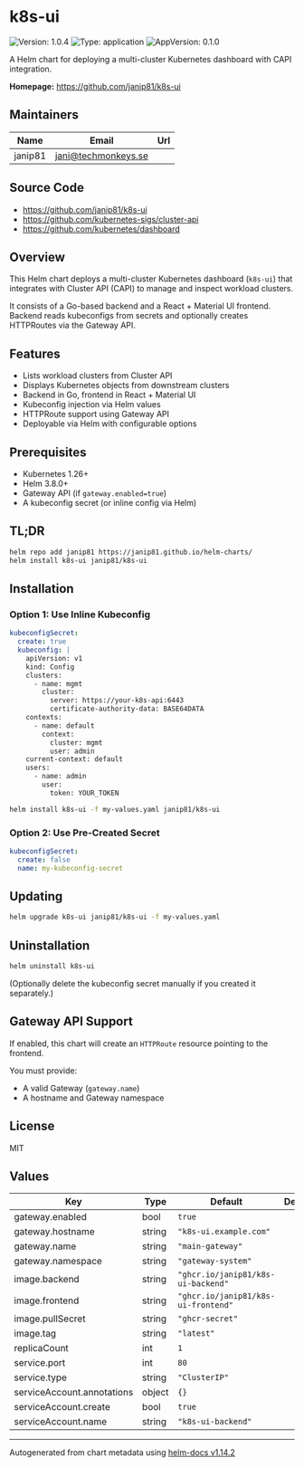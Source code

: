 # k8s-ui

![Version: 1.0.4](https://img.shields.io/badge/Version-1.0.4-informational?style=flat-square) ![Type: application](https://img.shields.io/badge/Type-application-informational?style=flat-square) ![AppVersion: 0.1.0](https://img.shields.io/badge/AppVersion-0.1.0-informational?style=flat-square)

A Helm chart for deploying a multi-cluster Kubernetes dashboard with CAPI integration.

**Homepage:** <https://github.com/janip81/k8s-ui>

## Maintainers

| Name | Email | Url |
| ---- | ------ | --- |
| janip81 | <jani@techmonkeys.se> |  |

## Source Code

* <https://github.com/janip81/k8s-ui>
* <https://github.com/kubernetes-sigs/cluster-api>
* <https://github.com/kubernetes/dashboard>

## Overview

This Helm chart deploys a multi-cluster Kubernetes dashboard (`k8s-ui`) that integrates with Cluster API (CAPI) to manage and inspect workload clusters.

It consists of a Go-based backend and a React + Material UI frontend. Backend reads kubeconfigs from secrets and optionally creates HTTPRoutes via the Gateway API.

## Features

- Lists workload clusters from Cluster API
- Displays Kubernetes objects from downstream clusters
- Backend in Go, frontend in React + Material UI
- Kubeconfig injection via Helm values
- HTTPRoute support using Gateway API
- Deployable via Helm with configurable options

## Prerequisites

- Kubernetes 1.26+
- Helm 3.8.0+
- Gateway API (if `gateway.enabled=true`)
- A kubeconfig secret (or inline config via Helm)

## TL;DR

```bash
helm repo add janip81 https://janip81.github.io/helm-charts/
helm install k8s-ui janip81/k8s-ui
```

## Installation

### Option 1: Use Inline Kubeconfig

```yaml
kubeconfigSecret:
  create: true
  kubeconfig: |
    apiVersion: v1
    kind: Config
    clusters:
      - name: mgmt
        cluster:
          server: https://your-k8s-api:6443
          certificate-authority-data: BASE64DATA
    contexts:
      - name: default
        context:
          cluster: mgmt
          user: admin
    current-context: default
    users:
      - name: admin
        user:
          token: YOUR_TOKEN
```

```bash
helm install k8s-ui -f my-values.yaml janip81/k8s-ui
```

### Option 2: Use Pre-Created Secret

```yaml
kubeconfigSecret:
  create: false
  name: my-kubeconfig-secret
```

## Updating

```bash
helm upgrade k8s-ui janip81/k8s-ui -f my-values.yaml
```

## Uninstallation

```bash
helm uninstall k8s-ui
```

(Optionally delete the kubeconfig secret manually if you created it separately.)

## Gateway API Support

If enabled, this chart will create an `HTTPRoute` resource pointing to the frontend.

You must provide:
- A valid Gateway (`gateway.name`)
- A hostname and Gateway namespace

## License

MIT

## Values

| Key | Type | Default | Description |
|-----|------|---------|-------------|
| gateway.enabled | bool | `true` |  |
| gateway.hostname | string | `"k8s-ui.example.com"` |  |
| gateway.name | string | `"main-gateway"` |  |
| gateway.namespace | string | `"gateway-system"` |  |
| image.backend | string | `"ghcr.io/janip81/k8s-ui-backend"` |  |
| image.frontend | string | `"ghcr.io/janip81/k8s-ui-frontend"` |  |
| image.pullSecret | string | `"ghcr-secret"` |  |
| image.tag | string | `"latest"` |  |
| replicaCount | int | `1` |  |
| service.port | int | `80` |  |
| service.type | string | `"ClusterIP"` |  |
| serviceAccount.annotations | object | `{}` |  |
| serviceAccount.create | bool | `true` |  |
| serviceAccount.name | string | `"k8s-ui-backend"` |  |

----------------------------------------------
Autogenerated from chart metadata using [helm-docs v1.14.2](https://github.com/norwoodj/helm-docs/releases/v1.14.2)